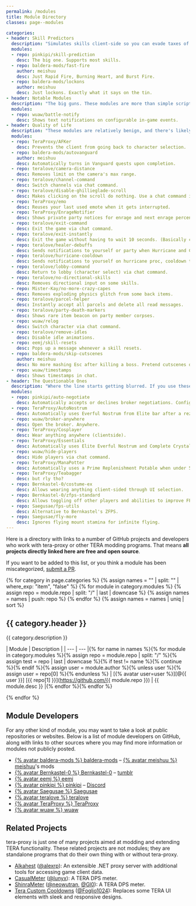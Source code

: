 ```yaml
---
permalink: /modules
title: Module Directory
classes: page--modules

categories:
- header: Skill Predictors
  description: "Simulates skills client-side so you can evade taxes of the ping variety."
  modules:
  - repo: pinkipi/skill-prediction
    desc: The big one. Supports most skills.
  - repo: baldera-mods/fast-fire
    author: meishuu
    desc: Just Rapid Fire, Burning Heart, and Burst Fire.
  - repo: baldera-mods/lockons
    author: meishuu
    desc: Just lockons. Exactly what it says on the tin.
- header: Notable Modules
  description: "The big guns. These modules are more than simple scripts."
  modules:
  - repo: wuaw/battle-notify
    desc: Shows text notifications on configurable in-game events.
- header: Quality of Life
  description: "These modules are relatively benign, and there's likely little risk to using these. But they *will* make your life better, probably."
  modules:
  - repo: TeraProxy/AFKer
    desc: Prevents the client from going back to character selection.
  - repo: baldera-mods/autovanguard
    author: meishuu
    desc: Automatically turns in Vanguard quests upon completion.
  - repo: teralove/camera-distance
    desc: Removes limit on the camera's max range.
  - repo: teralove/channel-command
    desc: Switch channels via chat command.
  - repo: teralove/disable-ghillieglade-scroll
    desc: Makes clicking on the scroll do nothing. Use a chat command instead.
  - repo: TeraProxy/emo
    desc: Reuses your last used emote when it gets interrupted.
  - repo: TeraProxy/EnrageNotifier
    desc: Shows private party notices for enrage and next enrage percentage.
  - repo: teralove/exit-command
    desc: Exit the game via chat command.
  - repo: teralove/exit-instantly
    desc: Exit the game without having to wait 10 seconds. (Basically clicking the X button.)
  - repo: teralove/healer-debuffs
    desc: Sends notifications to yourself or party when Hurricane and Contagion have been applied.
  - repo: teralove/hurricane-cooldown
    desc: Sends notifications to yourself on hurricane proc, cooldown time, and when it's ready again.
  - repo: teralove/lobby-command
    desc: Return to lobby (character select) via chat command.
  - repo: teralove/no-directional-skills
    desc: Removes directional input on some skills.
  - repo: Mister-Kay/no-more-crazy-capes
    desc: Removes exploding physics glitch from some back items.
  - repo: teralove/parcel-helper
    desc: Instantly accept all parcels and delete all read messages.
  - repo: teralove/party-death-markers
    desc: Shows rare item beacon on party member corpses.
  - repo: wuaw/relog
    desc: Switch character via chat command.
  - repo: teralove/remove-idles
    desc: Disable idle animations.
  - repo: eemj/skill-resets
    desc: Pops up a message whenever a skill resets.
  - repo: baldera-mods/skip-cutscenes
    author: meishuu
    desc: No more mashing Esc after killing a boss. Pretend cutscenes don't even exist.
  - repo: wuaw/timestamps
    desc: Shows timestamps in chat.
- header: The Questionable Ones
  description: "Where the line starts getting blurred. If you use these and it gets noticed... Well, no promises."
  modules:
  - repo: pinkipi/auto-negotiate
    desc: Automatically accepts or declines broker negotiations. Configurable.
  - repo: TeraProxy/AutoNostrum
    desc: Automatically uses Everful Nostrum from Elite bar after a rez.
  - repo: wuaw/broker-anywhere
    desc: Open the broker. Anywhere.
  - repo: TeraProxy/Cosplayer
    desc: Wear anything anywhere (clientside).
  - repo: TeraProxy/Essentials
    desc: Automatically uses Elite Everful Nostrum and Complete Crystalbind.
  - repo: wuaw/hide-players
    desc: Hide players via chat command.
  - repo: TeraProxy/ManaPotter
    desc: Automatically uses a Prime Replenishment Potable when under 50% MP.
  - repo: TeraProxy/Teabagger
    desc: but rly tho?
  - repo: Bernkastel-0/costume-ex
    desc: Allows wearing anything client-sided through UI selection.
  - repo: Bernkastel-0/zfps-standard
    desc: Allows toggling off other players and abilities to improve FPS.
  - repo: Saegusae/fps-utils
    desc: Alternative to Bernkastel's ZFPS.
  - repo: Saegusae/fly-more
    desc: Ignores flying mount stamina for infinite flying.
---
```


Here is a directory with links to a number of GitHub projects and developers who work with tera-proxy or other TERA modding programs. That means **all projects directly linked here are free and open source**.

If you want to be added to this list, or you think a module has been miscategorized, [submit a PR](https://github.com/meishuu/tera-proxy/edit/gh-pages/_pages/modules.md).

{% for category in page.categories %}
{% assign names = "" | split: "" | where_exp: "item", "false" %}
{% for module in category.modules %}
{% assign repo = module.repo | split: "/" | last | downcase %}
{% assign names = names | push: repo %}
{% endfor %}
{% assign names = names | uniq | sort %}

## {{ category.header }}

{{ category.description }}

| Module | Description |
| --- | --- |{% for name in names %}{% for module in category.modules %}{% assign repo = module.repo | split: "/" %}{% assign test = repo | last | downcase %}{% if test != name %}{% continue %}{% endif %}{% assign user = module.author %}{% unless user %}{% assign user = repo[0] %}{% endunless %}
| [{% avatar user=user %}][@{{ user }}] [{{ repo[1] }}](https://github.com/{{ module.repo }}) | {{ module.desc }} |{% endfor %}{% endfor %}

{% endfor %}

## Module Developers

For any other kind of module, you may want to take a look at public repositories or websites. Below is a list of module developers on GitHub, along with links to other sources where you may find more information or modules not publicly posted.

* [{% avatar baldera-mods %} baldera-mods][@baldera-mods] &ndash; [{% avatar meishuu %} meishuu][@meishuu]'s mods
* [{% avatar Bernkastel-0 %} Bernkastel-0][@Bernkastel-0] &ndash; [tumblr](http://teraproxy.tumblr.com/)
* [{% avatar eemj %} eemj][@eemj]
* [{% avatar pinkipi %} pinkipi][@pinkipi] &ndash; [Discord](https://discord.gg/RR9zf85)
* [{% avatar Saegusae %} Saegusae][@Saegusae]
* [{% avatar teralove %} teralove][@teralove]
* [{% avatar TeraProxy %} TeraProxy][@TeraProxy]
* [{% avatar wuaw %} wuaw][@wuaw]

## Related Projects

tera-proxy is just one of many projects aimed at modding and extending TERA functionality. These related projects are not modules; they are standalone programs that do their own thing with or without tera-proxy.

* [Alkahest](https://github.com/alexrp/alkahest) ([@alexrp]): An extensible .NET proxy server with additional tools for accessing game client data.
* [CasualMeter](https://github.com/lunyx/CasualMeter) ([@lunyx]): A TERA DPS meter.
* [ShinraMeter](https://github.com/neowutran/ShinraMeter) ([@neowutran], [@Gl0]): A TERA DPS meter.
* [Tera Custom Cooldowns](https://github.com/Foglio1024/Tera-custom-cooldowns) ([@Foglio1024]): Replaces some TERA UI elements with sleek and responsive designs.



[//]: # (GitHub @mention link references go below.)

[@alexrp]: <https://github.com/alexrp> "Alex Rønne Petersen"
[@baldera-mods]: <https://github.com/baldera-mods> "Meishu's Baldera Mods"
[@Bernkastel-0]: <https://github.com/Bernkastel-0> "Bernkastel"
[@eemj]: <https://github.com/eemj> "Jamie"
[@Foglio1024]: <https://github.com/Foglio1024> "Foglio"
[@Gl0]: <https://github.com/Gl0> "Gl0"
[@lunyx]: <https://github.com/lunyx> "Daniel"
[@meishuu]: <https://github.com/meishuu> "Meishu"
[@Mister-Kay]: <https://github.com/mister-kay>
[@neowutran]: <https://github.com/neowutran> "Yukikoo"
[@pinkipi]: <https://github.com/pinkipi> "Pinkie Pie"
[@Saegusae]: <http://github.com/saegusae> "Seagoose"
[@teralove]: <https://github.com/teralove>
[@TeraProxy]: <https://github.com/TeraProxy>
[@wuaw]: <https://github.com/wuaw>
